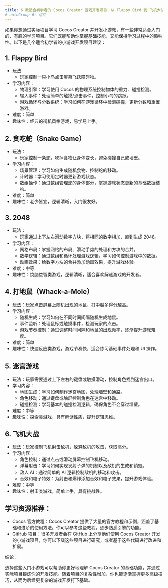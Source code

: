 ```yaml
---
title: 6 款适合初学者的 Cocos Creator 游戏开发项目：从 Flappy Bird 到 飞机大战
# autoGroup-6: 组件
---
```


如果你想通过实际项目学习 Cocos Creator 并开发小游戏，有一些非常适合入门的、有趣的学习项目。它们既能帮助你掌握基础技能，又能保持学习过程中的趣味性。以下是几个适合初学者的小游戏开发项目建议：

## 1. Flappy Bird

-	玩法
    - 玩家控制一只小鸟点击屏幕飞跃障碍物。
-	学习内容：
    -	物理引擎：学习使用 Cocos 的物理系统控制物体的重力、碰撞检测。
    -	输入事件：处理简单的触摸/点击事件，控制小鸟的跳跃。
    -	游戏循环与分数系统：学习如何在游戏循环中检测碰撞、更新分数和重置游戏。
-	难度：简单
-	趣味性：经典的街机风格游戏，易学易上手。

## 2. 贪吃蛇（Snake Game）

-	玩法：
    - 玩家控制一条蛇，吃掉食物让身体变长，避免碰撞自己或墙壁。
-	学习内容：
    -	场景管理：学习如何生成随机食物、控制蛇的移动。
    -	计时器：学习使用定时器更新游戏状态。
    -	数组操作：通过数组管理蛇的身体部分，掌握游戏状态更新的基础数据结构。
-	难度：简单
-	趣味性：老少皆宜，逻辑清晰，入门很友好。

## 3. 2048

-	玩法：
    - 玩家通过上下左右滑动数字方块，将相同的数字相加，直到生成 2048。
-	学习内容：
	  -	网格布局：掌握网格的布局、滑动手势的处理和方块的合并。
	  -	数学逻辑：通过数组和循环处理游戏逻辑，学习如何控制游戏中的数据。
	  -	动画效果：给数字方块的合并添加动画效果，提升游戏体验。
-	难度：中等
-	趣味性：烧脑益智类游戏，逻辑清晰，适合喜欢解谜游戏的开发者。

## 4. 打地鼠（Whack-a-Mole）

-	玩法：玩家点击屏幕上随机出现的地鼠，打中越多得分越高。
-	学习内容：
	  -	随机生成：学习如何在不同时间间隔随机生成地鼠。
	  -	事件监听：处理鼠标或触摸事件，检测玩家的点击。
	  -	游戏节奏控制：通过调整时间间隔和地鼠的出现频率，逐渐提升游戏难度。
-	难度：简单
-	趣味性：快速反应类游戏，游戏节奏快，适合练习基础事件处理和 UI 操作。

## 5. 迷宫游戏

-	玩法：玩家需要通过上下左右的键盘或触摸滑动，控制角色找到迷宫出口。
-	学习内容：
	  -	地图生成：学习如何制作迷宫地图，处理墙壁和通路。
	  -	角色移动：通过键盘或触屏控制角色在迷宫中移动。
	  -	碰撞检测：学习基本的碰撞检测逻辑，确保角色不会穿过墙壁。
-	难度：中等
-	趣味性：探索类游戏，具有解谜性质，提升逻辑思维。

## 6. 飞机大战

-	玩法：玩家控制飞机射击敌机，躲避敌机的攻击，获取高分。
-	学习内容：
	  -	角色控制：通过点击或滑动屏幕控制飞机移动。
	  -	弹幕射击：学习如何实现发射子弹的机制以及敌机的生成和销毁。
	  -	敌人 AI：通过简单的 AI 逻辑控制敌机的移动和攻击。
	  -	音效和粒子特效：为射击和爆炸添加音效和粒子效果，提升游戏体验。
-	难度：中等
-	趣味性：射击类游戏，简单上手，具有挑战性。

## 学习资源推荐：

-	Cocos 官方教程：Cocos Creator 提供了大量的官方教程和示例，涵盖了基础和进阶的使用方法。你可以参考这些教程，逐步熟悉引擎的功能。
-	GitHub 项目：很多开发者会在 GitHub 上分享他们使用 Cocos Creator 开发的小游戏项目，你可以下载这些项目进行研究，或者基于这些代码进行改进和扩展。

结论：

选择这些入门小游戏可以帮助你更好地理解 Cocos Creator 的基础功能，并通过实际项目锻炼你的开发技能。随着项目的复杂性增加，你也能逐渐掌握更多高级技巧，从而为后续更复杂的游戏开发打下基础。